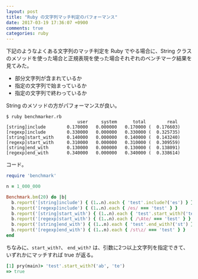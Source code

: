 ```yaml
---
layout: post
title: "Ruby の文字列マッチ判定のパフォーマンス"
date: 2017-03-19 17:36:07 +0900
comments: true
categories: ruby
---
```


下記のようなよくある文字列のマッチ判定を Ruby でやる場合に、String クラスのメソッドを使った場合と正規表現を使った場合それぞれのベンチマーク結果を見てみた。  

- 部分文字列が含まれているか
- 指定の文字列で始まっているか
- 指定の文字列で終わっているか

String のメソッドの方がパフォーマンスが良い。  

```
$ ruby benchmarker.rb
                           user     system      total        real
[string]include        0.170000   0.000000   0.170000 (  0.176603)
[regexp]include        0.330000   0.000000   0.330000 (  0.325735)
[string]start_with     0.140000   0.000000   0.140000 (  0.143240)
[regexp]start_with     0.310000   0.000000   0.310000 (  0.309559)
[string]end_with       0.130000   0.000000   0.130000 (  0.138091)
[regexp]end_with       0.340000   0.000000   0.340000 (  0.338614)
```

コード。

```ruby
require 'benchmark'

n = 1_000_000

Benchmark.bm(20) do |b|
  b.report('[string]include') { (1..n).each { 'test'.include?('es') } }
  b.report('[regexp]include') { (1..n).each { /es/ === 'test' } }
  b.report('[string]start_with') { (1..n).each { 'test'.start_with?('te') } }
  b.report('[regexp]start_with') { (1..n).each { /\Ate/ === 'test' } }
  b.report('[string]end_with') { (1..n).each { 'test'.end_with?('st') } }
  b.report('[regexp]end_with') { (1..n).each { /st\z/ === 'test' } }
end
```

ちなみに、`start_with?`、 `end_with?` は、引数に2つ以上文字列を指定できて、いずれかにマッチすれば true が返る。  

```ruby
[1] pry(main)> 'test'.start_with?('ab', 'te')
=> true
```
